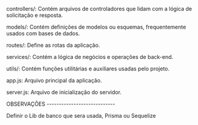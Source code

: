 <!-- Estrutura de pastas e seu significado  -->
<!-- ├── node_modules/
├── src/
│   ├── controllers/
│   │   └── userController.js
│   ├── models/
│   │   └── userModel.js
│   ├── routes/
│   │   └── userRoutes.js
│   ├── services/
│   │   └── userService.js
│   ├── utils/
│   │   └── helpers.js
│   ├── app.js
│   └── server.js -->

controllers/: Contém arquivos de controladores que lidam com a lógica de solicitação e resposta.

models/: Contém definições de modelos ou esquemas, frequentemente usados com bases de dados.

routes/: Define as rotas da aplicação.

services/: Contém a lógica de negócios e operações de back-end.

utils/: Contém funções utilitárias e auxiliares usadas pelo projeto.

app.js: Arquivo principal da aplicação.

server.js: Arquivo de inicialização do servidor.


OBSERVAÇÔES ----------------------------

Definir o Lib de banco que sera usada, Prisma ou Sequelize